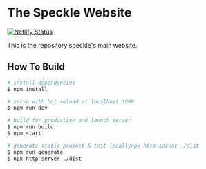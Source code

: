 # The Speckle Website 

[![Netlify Status](https://api.netlify.com/api/v1/badges/19fb397f-ec8a-4c61-88f7-631e21c02b8a/deploy-status)](https://app.netlify.com/sites/speckle/deploys)

This is the repository speckle's main website. 

## How To Build

``` bash
# install dependencies
$ npm install

# serve with hot reload at localhost:3000
$ npm run dev

# build for production and launch server
$ npm run build
$ npm start

# generate static project & test locallynpx http-server ./dist
$ npm run generate
$ npx http-server ./dist
```
